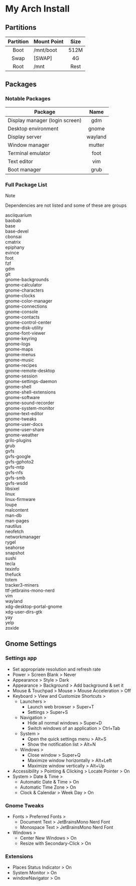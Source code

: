 # My Arch Install

## Partitions

| Partition | Mount Point | Size |
|:---------:|:------------|:----:|
|   Boot    |  /mnt/boot  | 512M |
|   Swap    |   [SWAP]    |  4G  |
|   Root    |    /mnt     | Rest |

## Packages

### Notable Packages

| Package                        | Name    |
|--------------------------------|:-------:|
| Display manager (login screen) | gdm     |
| Desktop environment            | gnome   |
| Display server                 | wayland |
| Window manager                 | mutter  |
| Terminal emulator              | foot    |
| Text editor                    | vim     |
| Boot manager                   | grub    |

### Full Package List

> [!NOTE]
> Dependencies are not listed and some of these are groups

asciiquarium \
baobab \
base \
base-devel \
cbonsai \
cmatrix \
epiphany \
evince \
foot \
fzf \
gdm \
git \
gnome-backgrounds \
gnome-calculator \
gnome-characters \
gnome-clocks \
gnome-color-manager \
gnome-connections \
gnome-console \
gnome-contacts \
gnome-control-center \
gnome-disk-utility \
gnome-font-viewer \
gnome-keyring \
gnome-logs \
gnome-maps \
gnome-menus \
gnome-music \
gnome-recipes \
gnome-remote-desktop \
gnome-session \
gnome-settings-daemon \
gnome-shell \
gnome-shell-extensions \
gnome-software \
gnome-sound-recorder \
gnome-system-monitor \
gnome-text-editor \
gnome-tweaks \
gnome-user-docs \
gnome-user-share \
gnome-weather \
grilo-plugins \
grub \
gvfs \
gvfs-google \
gvfs-gphoto2 \
gvfs-mtp \
gvfs-nfs \
gvfs-smb \
gvfs-wsdd \
libsixel \
linux \
linux-firmware \
loupe \
malcontent \
man-db \
man-pages \
nautilus \
neofetch \
networkmanager \
rygel \
seahorse \
snapshot \
sushi \
tecla \
texinfo \
thefuck \
totem \
tracker3-miners \
ttf-jetbrains-mono-nerd \
vim \
wayland \
xdg-desktop-portal-gnome \
xdg-user-dirs-gtk \
yay \
yelp \
zoxide

## Gnome Settings

### Settings app

- Set appropriate resolution and refresh rate
- Power > Screen Blank > Never
- Appearance > Style > Dark
- Appearance > Background > Add background & set it
- Mouse & Touchpad > Mouse > Mouse Acceleration > Off
- Keyboard > View and Customize Shortcuts >
    - Launchers >
        - Launch web browser > Super+T
        - Settings > Super+S
    - Navigation >
        - Hide all normal windows > Super+D
        - Switch windows of an application > Ctrl+Tab
    - System >
        - Open the quick settings menu > Alt+S
        - Show the notification list > Alt+N
    - Windows >
        - Close window > Super+Q
        - Maximize window horizontally > Alt+Left
        - Maximize window vertically > Alt+Up
- Accessibility > Pointing & Clicking > Locate Pointer > On
- System > Date & Time >
    - Automatic Date & Time > On
    - Automatic Time Zone > On
    - Clock & Calendar > Week Day > On

### Gnome Tweaks

- Fonts > Preferred Fonts >
    - Document Text > JetBrainsMono Nerd Font
    - Monospace Text > JetBrainsMono Nerd Font
- Windows >
    - Center New Windows > On
    - Resize with Secondary-Click > On

### Extensions

- Places Status Indicator > On
- System Monitor > On
- windowNavigator > On


